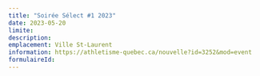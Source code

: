 ```yaml
---
title: "Soirée Sélect #1 2023"
date: 2023-05-20
limite: 
description:
emplacement: Ville St-Laurent
information: https://athletisme-quebec.ca/nouvelle?id=3252&mod=event
formulaireId: 
---
```

